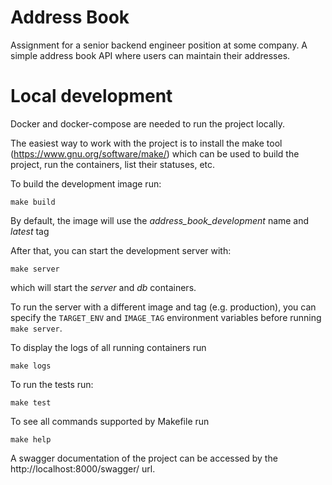 # Address Book
Assignment for a senior backend engineer position at some company. A simple address book API where users can maintain their addresses.

# Local development
Docker and docker-compose are needed to run the project locally.

The easiest way to work with the project is
to install the make tool (https://www.gnu.org/software/make/) which can be used to build the project, run the
containers, list their statuses, etc.

To build the development image run:
```
make build
```

By default, the image will use the _address_book_development_ name and _latest_ tag

After that, you can start the development server with:
```
make server
```

which will start the _server_ and _db_ containers.

To run the server with a different image and tag (e.g. production), you can specify the `TARGET_ENV` and `IMAGE_TAG`
environment variables before running `make server`.



To display the logs of all running containers run
```
make logs
```

To run the tests run:
```
make test
```

To see all commands supported by Makefile run
```
make help
```

A swagger documentation of the project can be accessed by the http://localhost:8000/swagger/ url.
